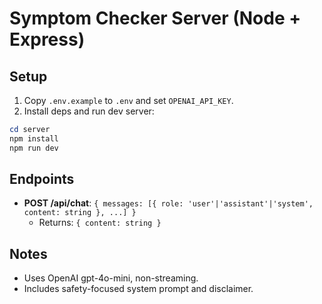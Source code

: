 # Symptom Checker Server (Node + Express)

## Setup
1. Copy `.env.example` to `.env` and set `OPENAI_API_KEY`.
2. Install deps and run dev server:

```powershell
cd server
npm install
npm run dev
```

## Endpoints
- **POST /api/chat**: `{ messages: [{ role: 'user'|'assistant'|'system', content: string }, ...] }`
  - Returns: `{ content: string }`

## Notes
- Uses OpenAI gpt-4o-mini, non-streaming.
- Includes safety-focused system prompt and disclaimer.